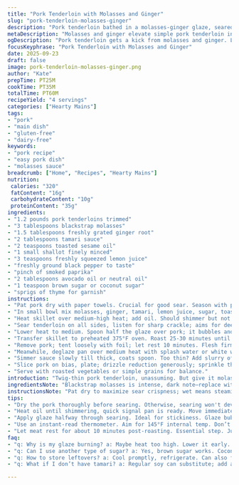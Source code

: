 ```yaml
---
title: "Pork Tenderloin with Molasses and Ginger"
slug: "pork-tenderloin-molasses-ginger"
description: "Pork tenderloin bathed in a molasses-ginger glaze, seared and roasted for a caramelized crust and tender interior. Balanced between earthy molasses and sharp fresh ginger, the sauce is thickened with tamari and brightened with lemon juice. No nuts dairy gluten or eggs here. Quick prep, relying on visual cues like deep browning and a firm yet springy texture to nail doneness. A versatile main, adaptable in ingredient swaps. The punch of molasses stands out but not overwhelming. Cleans well. The method stresses attention to caramelization and glaze reduction for flavor depth."
metaDescription: "Molasses and ginger elevate simple pork tenderloin into a flavorful dish. Quick prep, potential swaps for flexibility. Aromatic and delicious."
ogDescription: "Pork tenderloin gets a kick from molasses and ginger. Learn techniques for searing and glazing. A satisfying dish awaits."
focusKeyphrase: "Pork Tenderloin with Molasses and Ginger"
date: 2025-09-23
draft: false
image: pork-tenderloin-molasses-ginger.png
author: "Kate"
prepTime: PT25M
cookTime: PT35M
totalTime: PT60M
recipeYield: "4 servings"
categories: ["Hearty Mains"]
tags:
- "pork"
- "main dish"
- "gluten-free"
- "dairy-free"
keywords:
- "pork recipe"
- "easy pork dish"
- "molasses sauce"
breadcrumb: ["Home", "Recipes", "Hearty Mains"]
nutrition: 
 calories: "320"
 fatContent: "16g"
 carbohydrateContent: "10g"
 proteinContent: "35g"
ingredients:
- "1.2 pounds pork tenderloins trimmed"
- "3 tablespoons blackstrap molasses"
- "1.5 tablespoons freshly grated ginger root"
- "2 tablespoons tamari sauce"
- "2 teaspoons toasted sesame oil"
- "1 small shallot finely minced"
- "3 teaspoons freshly squeezed lemon juice"
- "freshly ground black pepper to taste"
- "pinch of smoked paprika"
- "2 tablespoons avocado oil or neutral oil"
- "1 teaspoon brown sugar or coconut sugar"
- "sprigs of thyme for garnish"
instructions:
- "Pat pork dry with paper towels. Crucial for good sear. Season with pepper and smoked paprika evenly."
- "In small bowl mix molasses, ginger, tamari, lemon juice, sugar, toasted sesame oil. Stir vigorously till combined; mole-like silky texture."
- "Heat skillet over medium-high heat; add oil. Should shimmer but not smoke right away."
- "Sear tenderloin on all sides, listen for sharp crackle; aims for deep mahogany color. About 3-4 minutes per side; move fast to avoid burning molasses."
- "Lower heat to medium. Spoon half the glaze over pork; it bubbles and darkens. Watch carefully—molasses sticky will burn fast. Flip tenderloin once glaze thickens slightly, around 6-8 minutes."
- "Transfer skillet to preheated 375°F oven. Roast 25-30 minutes until internal temp 145°F. Check early at 20 mins for color progress. Surface taut, slight bounce when pressed."
- "Remove pork; tent loosely with foil; let rest 10 minutes. Flesh firms up, juices redistribute, essential to keep tender and moist."
- "Meanwhile, deglaze pan over medium heat with splash water or white wine. Scrape bottom, mix in remaining glaze."
- "Simmer sauce slowly till thick, coats spoon. Too thin? Add slurry of cornstarch and water in tiny amounts."
- "Slice pork on bias, plate; drizzle reduction generously; sprinkle thyme sprigs. Aroma sharp ginger, sweet molasses deep, hints of smoke and citrus brighten senses."
- "Serve with roasted vegetables or simple grains for balance."
introduction: "Twig-thin pork tenderloin, unassuming. But give it molasses, freshly grated ginger fresh off your microplane, and suddenly it snaps awake. Texture’s a tightrope. Too fast and sugar scorches; too slow and pork goes dry. Here moisture, caramel, and spice dance close. Cook by feel—skin contracts, light bounce under finger, sweet molasses thickens to mirror within a dense sheen. Searing audible—sharp crackling, molten sugars softening edges. Then oven hums gentle heat, coagulating juices just enough—not a dry fibrous crust but yielding slices dripping with toast and bright lemon. Molasses with its dark, bittersweet whisper contrasted by zingy ginger; tamari rounds out salt. Comfort stripped to essentials; no gluten, no dairy, no fuss. Just honest flavor layered meticulously. No wasted steps. Adapt anything missing—brown sugar, coconut aminos, lemon zest if juice scarce. Always tip: dry before sear, rest after roast, adjust glaze temp. The kitchen will tell you when it’s done if you listen deeply. Scent is a guide, touch a teacher. Learn those. Serve with something to soak sauce. Answer to hard work of flavor building lies in layered simplicity, sharp aromas, and a tactile sense of doneness."
ingredientsNote: "Blackstrap molasses is intense, dark note—replace with equal parts dark molasses and maple syrup if freezer stash runs dry. Fresh ginger grated, no shortcuts—powder lacks brightness and bite. Tamari adds umami salt without gluten; substitute with coconut aminos for sensitive stomachs or regular soy if nothing else. Toasted sesame oil is subtle but crucial for background depth—if missing, use neutral oil plus a few drops toasted sesame seeds oil post-cooking. Shallots mild, sautéed gently to sweeten, but raw scallion whites or finely diced onion can stand in. Lemon juice essence of freshness, mitigates sticky sweetness. Avocado or grapeseed oils hold high heat well, olive oil cheaper but risks smokiness. Brown sugar blends texture, use lightly or swap coconut sugar; avoids overly processed flavor. Keep herbs simple—thyme imparts subtle earthiness but optional. Knowing ingredients and their roles helps tweak urgency or whimsy in final dish without ruining balance."
instructionsNote: "Pat dry to maximize sear crispness; wet means steaming, dull crust, uneven color. Season pork well so spice penetrates outer layer—paprika works its magic here, though smoky salt fine alternative. Mix glaze thoroughly to dissolve sugar and molasses granules, prevents burning moments. Heat oil until it shimmers—key signal pan is ready to build crust instantly on contact. Sear pork, flip sharply once dark caramel forms; lengthy searing burns molasses, turning bitter and spoiling texture. After initial sear, spoon glaze while gently lowering heat—glaze bubbles visibly, coat thickens, sticking to meat. Avoid over high temps here. Oven roasting finishes interior gently; temp probes worth investment. Check early if thick or thin tenderloin; oro deso tactile pressure to confirm doneness if no thermometer handy. Resting meat isn’t optional—it allows juices to redistribute. Deglazing pan scrapes up caramelized bits—flavor centers—use water, broth, wine, based on pantry. Simmer glaze slowly, thickening with cornstarch slurry if needed, to reach consistency that clings without dripping excessively. Slice against grain to keep chew tender. Watch aromas and glaze texture closely—kitchen your best indicator along with visual cues. Burn risk high with molasses, so keep constant watch or lower heat early, add liquid if glaze darkens too fast. Final plate should smell bright ginger sharp with molasses dark notes underneath."
tips:
- "Dry the pork thoroughly before searing. Otherwise, searing won't develop properly. Get that crust. Pat dry, no steam allowed."
- "Heat oil until shimmering, quick signal pan is ready. Move immediately to sear. If you smell burning, it's too late. Lower heat, monitor constantly."
- "Apply glaze halfway through searing. Ideal for stickiness. Glaze bubbles up and darkens. But watch for scorching. Adjust heat as needed."
- "Use an instant-read thermometer. Aim for 145°F internal temp. Don’t just guess. Look for taut surface, slight bounce under touch. Learning tactile cues matters."
- "Let meat rest for about 10 minutes post-roasting. Essential step. Juices redistribute; don't skip it. Otherwise, dryness awaits."
faq:
- "q: Why is my glaze burning? a: Maybe heat too high. Lower it early. Add splash of liquid to slow process—prevent scorched flavors."
- "q: Can I use another type of sugar? a: Yes, brown sugar works. Coconut sugar too. Adjust based on pantry. Each sugar varies slightly."
- "q: How to store leftovers? a: Cool promptly, refrigerate. Can also freeze. Just ensure airtight. Freeze max 3 months for quality."
- "q: What if I don’t have tamari? a: Regular soy can substitute; add a pinch salt if needed. A necessary adjustment. Coconut aminos also fine."

---
```

